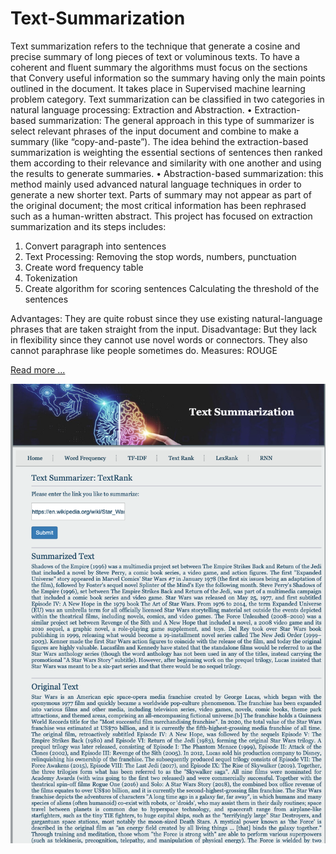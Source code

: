 # Text-Summarization

Text summarization refers to the technique that generate a cosine and precise summary of long pieces of text or voluminous texts. To have a coherent and fluent summary the algorithms must focus on the sections that Convery useful information so the summary having only the main points outlined in the document. It takes place in Supervised machine learning problem category.
Text summarization can be classified in two categories in natural language processing: Extraction and Abstraction. 
•	Extraction-based summarization: The general approach in this type of summarizer is select relevant phrases of the input document and combine to make a summary (like “copy-and-paste”). The idea behind the extraction-based summarization is weighting the essential sections of sentences then ranked them according to their relevance and similarity with one another and using the results to generate summaries. 
•	Abstraction-based summarization: this method mainly used advanced natural language techniques in order to generate a new shorter text. Parts of summary may not appear as part of the original document; the most critical information has been rephrased such as a human-written abstract.
This project has focused on extraction summarization and its steps includes:
1)	Convert paragraph into sentences 
2)	Text Processing: Removing the stop words, numbers, punctuation 
3)	Create word frequency table 
4)	Tokenization 
5)	Create algorithm for scoring sentences Calculating the threshold of the sentences

Advantages: They are quite robust since they use existing natural-language phrases that are taken straight from the input.
Disadvantage: But they lack in flexibility since they cannot use novel words or connectors. They also cannot paraphrase like people sometimes do.
Measures: ROUGE

<a href='http://mahyak.ca' target='_blank'>Read more ...</a>


<img src='images/Screen Shot 2020-05-10 at 11.39.45 AM.png'>
